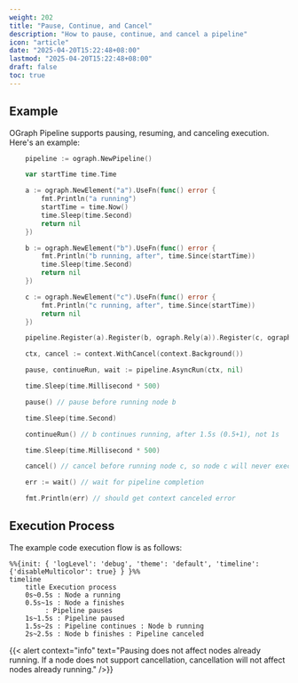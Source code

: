 ```yaml
---
weight: 202
title: "Pause, Continue, and Cancel"
description: "How to pause, continue, and cancel a pipeline"
icon: "article"
date: "2025-04-20T15:22:48+08:00"
lastmod: "2025-04-20T15:22:48+08:00"
draft: false
toc: true
---
```


## Example

OGraph Pipeline supports pausing, resuming, and canceling execution. Here's an example:

```go
	pipeline := ograph.NewPipeline()

	var startTime time.Time

	a := ograph.NewElement("a").UseFn(func() error {
		fmt.Println("a running")
		startTime = time.Now()
		time.Sleep(time.Second)
		return nil
	})

	b := ograph.NewElement("b").UseFn(func() error {
		fmt.Println("b running, after", time.Since(startTime))
		time.Sleep(time.Second)
		return nil
	})

	c := ograph.NewElement("c").UseFn(func() error {
		fmt.Println("c running, after", time.Since(startTime))
		return nil
	})

	pipeline.Register(a).Register(b, ograph.Rely(a)).Register(c, ograph.Rely(b))

	ctx, cancel := context.WithCancel(context.Background())

	pause, continueRun, wait := pipeline.AsyncRun(ctx, nil)

	time.Sleep(time.Millisecond * 500)

	pause() // pause before running node b

	time.Sleep(time.Second)

	continueRun() // b continues running, after 1.5s (0.5+1), not 1s

	time.Sleep(time.Millisecond * 500)

	cancel() // cancel before running node c, so node c will never execute

	err := wait() // wait for pipeline completion

	fmt.Println(err) // should get context canceled error
```

## Execution Process

The example code execution flow is as follows:

```mermaid
%%{init: { 'logLevel': 'debug', 'theme': 'default', 'timeline': {'disableMulticolor': true} } }%%
timeline
    title Execution process
    0s~0.5s : Node a running
    0.5s~1s : Node a finishes
         : Pipeline pauses
    1s~1.5s : Pipeline paused
    1.5s~2s : Pipeline continues : Node b running
    2s~2.5s : Node b finishes : Pipeline canceled
```

{{< alert context="info" text="Pausing does not affect nodes already running. If a node does not support cancellation, cancellation will not affect nodes already running." />}}
